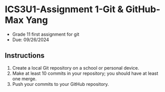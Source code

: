 # ICS3U1-Assignment 1-Git & GitHub-Max Yang
- Grade 11 first assignment for git
- Due: 09/26/2024

## Instructions
1. Create a local Git repository on a school or personal device.
2. Make at least 10 commits in your repository; you should have at least one merge.
3. Push your commits to your GitHub repository.
